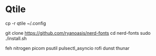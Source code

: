 # Qtile

cp -r qtile ~/.config

git clone https://github.com/ryanoasis/nerd-fonts
cd nerd-fonts
sudo ./install.sh

feh 
nitrogen
picom 
psutil
pulsectl_asyncio
rofi
dunst
thunar

